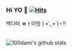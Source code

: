 ### Hi YO 👋   [![Hits](https://hits.seeyoufarm.com/api/count/incr/badge.svg?url=https%3A%2F%2Fgithub.com%2F100dami&count_bg=%23FF9999&title_bg=%23746F6F&icon=&icon_color=%23E7E7E7&title=hi+%7E+&edge_flat=false)](https://hits.seeyoufarm.com)
백다미 ㅃㅏ이띵 ( •̀ .̫ •́ )✧!!
<br><br><br>
![100dami's github stats](https://github-readme-stats.vercel.app/api?username=100dami&show_icons=true)
<!--

**100dami/100dami** is a ✨ _special_ ✨ repository because its `README.md` (this file) appears on your GitHub profile.

Here are some ideas to get you started:

- 🔭 I’m currently working on ...
- 🌱 I’m currently learning ...
- 👯 I’m looking to collaborate on ...
- 🤔 I’m looking for help with ...
- 💬 Ask me about ...
- 📫 How to reach me: ...
- 😄 Pronouns: ...
- ⚡ Fun fact: ...
-->
